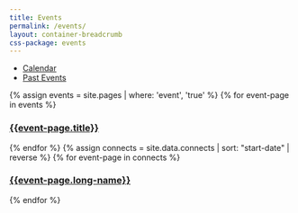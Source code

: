 ```yaml
---
title: Events
permalink: /events/
layout: container-breadcrumb
css-package: events
---
```

<ul class="nav nav-tabs" role="tablist" id="tabbed_nav">
 <li role="presentation">
    <a href="/latest/events/">
        Calendar
    </a>
  </li>
  <li role="presentation" class="active">
    <a href="/events/">
        Past Events
    </a>
  </li>
</ul>
{% assign events = site.pages | where: 'event', 'true' %}
{% for event-page in events %}
<div class="col-sm-4 no-padding">
    <a href="{{event-page.url}}">
        <div class="event-block">
            <div class="event-image" style="background-image: url('{{event-page.image.path}}')"></div>
            <div class="event-title">
                <h3>{{event-page.title}}</h3>
            </div>
        </div>
    </a>
</div>
{% endfor %}
{% assign connects = site.data.connects | sort: "start-date" | reverse %}
{% for event-page in connects %}
<div class="col-sm-4 no-padding">
    <a href="https://connect.linaro.org/resources/{{event-page.id | downcase }}/">
        <div class="event-block">
            <div class="event-image" style="background-image: url('https://connect.linaro.org/assets/images/content/{{event-page.placeholder}}')"></div>
            <div class="event-title">
                <h3>{{event-page.long-name}}</h3>
            </div>
        </div>
    </a>
</div>
{% endfor %}
